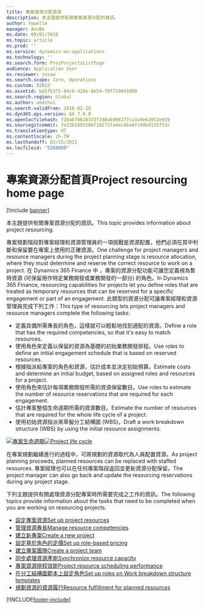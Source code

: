 ```yaml
---
title: 專案資源分配首頁
description: 本主題提供有關專案資源分配的資訊。
author: Yowelle
manager: AnnBe
ms.date: 09/01/2020
ms.topic: article
ms.prod: ''
ms.service: dynamics-ax-applications
ms.technology: ''
ms.search.form: ProjProjectsListPage
audience: Application User
ms.reviewer: josaw
ms.search.scope: Core, Operations
ms.custom: 82022
ms.assetid: bd2fb375-84c6-428a-8e54-f0f719045898
ms.search.region: Global
ms.author: andchoi
ms.search.validFrom: 2016-02-28
ms.dyn365.ops.version: AX 7.0.0
ms.openlocfilehash: f2bab78628333f2d8a6996277ca3a9e63052e939
ms.sourcegitcommit: fa32b1893286f20271fa4ec4be8fc68bd135f53c
ms.translationtype: HT
ms.contentlocale: zh-TW
ms.lasthandoff: 02/15/2021
ms.locfileid: "5289089"
---
```

# <a name="project-resourcing-home-page"></a><span data-ttu-id="9b36d-103">專案資源分配首頁</span><span class="sxs-lookup"><span data-stu-id="9b36d-103">Project resourcing home page</span></span>

[!include [banner](../includes/banner.md)]

<span data-ttu-id="9b36d-104">本主題提供有關專案資源分配的資訊。</span><span class="sxs-lookup"><span data-stu-id="9b36d-104">This topic provides information about project resourcing.</span></span>

<span data-ttu-id="9b36d-105">專案規劃階段對專案經理和資源管理員的一項挑戰是資源配置，他們必須在其中判斷和保留要在專案上使用的正確資源。</span><span class="sxs-lookup"><span data-stu-id="9b36d-105">One challenge for project managers and resource managers during the project planning stage is resource allocation, where they must determine and reserve the correct resource to work on a project.</span></span> <span data-ttu-id="9b36d-106">在 Dynamics 365 Finance 中 ，專案的資源分配功能可讓您定義視為暫時資源 (可保留用作特定業務開發或業務開發的一部分) 的角色。</span><span class="sxs-lookup"><span data-stu-id="9b36d-106">In Dynamics 365 Finance, resourcing capabilities for projects let you define roles that are treated as temporary resources that can be reserved for a specific engagement or part of an engagement.</span></span> <span data-ttu-id="9b36d-107">此類型的資源分配可讓專案經理和資源管理員完成下列工作：</span><span class="sxs-lookup"><span data-stu-id="9b36d-107">This type of resourcing lets project managers and resource managers complete the following tasks:</span></span>

- <span data-ttu-id="9b36d-108">定義具備所需專長的角色，這樣就可以輕鬆地找到適配的資源。</span><span class="sxs-lookup"><span data-stu-id="9b36d-108">Define a role that has the required competencies, so that it's easy to match resources.</span></span>
- <span data-ttu-id="9b36d-109">使用角色來定義以保留的資源為基礎的初始業務開發排程。</span><span class="sxs-lookup"><span data-stu-id="9b36d-109">Use roles to define an initial engagement schedule that is based on reserved resources.</span></span>
- <span data-ttu-id="9b36d-110">根據指派給專案的角色和資源，估計成本並決定初始預算。</span><span class="sxs-lookup"><span data-stu-id="9b36d-110">Estimate costs and determine an initial budget, based on assigned roles and resources for a project.</span></span>
- <span data-ttu-id="9b36d-111">使用角色來估計每項業務開發所需的資源保留數目。</span><span class="sxs-lookup"><span data-stu-id="9b36d-111">Use roles to estimate the number of resource reservations that are required for each engagement.</span></span>
- <span data-ttu-id="9b36d-112">估計專案整個生命週期所需的資源數目。</span><span class="sxs-lookup"><span data-stu-id="9b36d-112">Estimate the number of resources that are required for the whole life cycle of a project.</span></span>
- <span data-ttu-id="9b36d-113">使用初始資源指派來草擬分工結構圖 (WBS)。</span><span class="sxs-lookup"><span data-stu-id="9b36d-113">Draft a work breakdown structure (WBS) by using the initial resource assignments.</span></span>

<span data-ttu-id="9b36d-114">[![專案生命週期](./media/projectresourcing02-1024x812.jpg)](./media/projectresourcing02.jpg)</span><span class="sxs-lookup"><span data-stu-id="9b36d-114">[![Project life cycle](./media/projectresourcing02-1024x812.jpg)](./media/projectresourcing02.jpg)</span></span>

<span data-ttu-id="9b36d-115">在專案規劃繼續進行的過程中，可將規劃的資源取代為人員配置資源。</span><span class="sxs-lookup"><span data-stu-id="9b36d-115">As project planning proceeds, planned resources can be replaced with staffed resources.</span></span> <span data-ttu-id="9b36d-116">專案經理也可以在任何專案階段返回並更新資源分配保留。</span><span class="sxs-lookup"><span data-stu-id="9b36d-116">The project manager can also go back and update the resourcing reservations during any project stage.</span></span>

<span data-ttu-id="9b36d-117">下列主題提供有關處理資源分配專案時所需要完成之工作的資訊。</span><span class="sxs-lookup"><span data-stu-id="9b36d-117">The following topics provide information about the tasks that need to be completed when you are working on resourcing projects.</span></span>

- [<span data-ttu-id="9b36d-118">設定專案資源</span><span class="sxs-lookup"><span data-stu-id="9b36d-118">Set up project resources</span></span>](set-up-project-resources.md)
- [<span data-ttu-id="9b36d-119">管理資源專長</span><span class="sxs-lookup"><span data-stu-id="9b36d-119">Manage resource competencies</span></span>](manage-resource-competencies.md)
- [<span data-ttu-id="9b36d-120">建立新專案</span><span class="sxs-lookup"><span data-stu-id="9b36d-120">Create a new project</span></span>](create-new-project.md)
- [<span data-ttu-id="9b36d-121">設定基於角色的定價</span><span class="sxs-lookup"><span data-stu-id="9b36d-121">Set up role-based pricing</span></span>](set-up-role-based-pricing.md)
- [<span data-ttu-id="9b36d-122">建立專案團隊</span><span class="sxs-lookup"><span data-stu-id="9b36d-122">Create a project team</span></span>](create-project-team.md)
- [<span data-ttu-id="9b36d-123">同步處理資源產能</span><span class="sxs-lookup"><span data-stu-id="9b36d-123">Synchronize resource capacity</span></span>](synchronize-resource-capacity.md)
- [<span data-ttu-id="9b36d-124">專案資源排程效能</span><span class="sxs-lookup"><span data-stu-id="9b36d-124">Project resource scheduling performance</span></span>](project-scheduling-performance.md)
- [<span data-ttu-id="9b36d-125">在分工結構圖範本上設定角色</span><span class="sxs-lookup"><span data-stu-id="9b36d-125">Set up roles on Work breakdown structure templates</span></span>](set-up-roles-wbs-template.md)
- [<span data-ttu-id="9b36d-126">規劃資源的資源履行</span><span class="sxs-lookup"><span data-stu-id="9b36d-126">Resource fulfillment for planned resources</span></span>](resource-fulfillment-planned-resources.md)


[!INCLUDE[footer-include](../includes/footer-banner.md)]